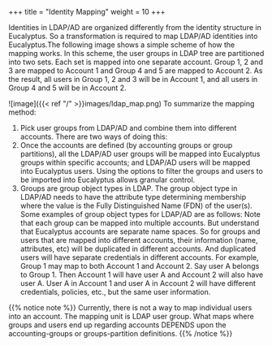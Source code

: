 +++
title = "Identity Mapping"
weight = 10
+++

Identities in LDAP/AD are organized differently from the identity structure in Eucalyptus. So a transformation is required to map LDAP/AD identities into Eucalyptus.The following image shows a simple scheme of how the mapping works. In this scheme, the user groups in LDAP tree are partitioned into two sets. Each set is mapped into one separate account. Group 1, 2 and 3 are mapped to Account 1 and Group 4 and 5 are mapped to Account 2. As the result, all users in Group 1, 2 and 3 will be in Account 1, and all users in Group 4 and 5 will be in Account 2. 


![image]({{< ref "/" >}}images/ldap_map.png)
To summarize the mapping method: 



1. Pick user groups from LDAP/AD and combine them into different accounts. There are two ways of doing this: 
1. Once the accounts are defined (by accounting groups or group partitions), all the LDAP/AD user groups will be mapped into Eucalyptus groups within specific accounts; and LDAP/AD users will be mapped into Eucalyptus users. Using the options to filter the groups and users to be imported into Eucalyptus allows granular control. 
1. Groups are group object types in LDAP. The group object type in LDAP/AD needs to have the attribute type determining membership where the value is the Fully Distinguished Name (FDN) of the user(s). Some examples of group object types for LDAP/AD are as follows: 
Note that each group can be mapped into multiple accounts. But understand that Eucalyptus accounts are separate name spaces. So for groups and users that are mapped into different accounts, their information (name, attributes, etc) will be duplicated in different accounts. And duplicated users will have separate credentials in different accounts. For example, Group 1 may map to both Account 1 and Account 2. Say user A belongs to Group 1. Then Account 1 will have user A and Account 2 will also have user A. User A in Account 1 and user A in Account 2 will have different credentials, policies, etc., but the same user information. 


{{% notice note %}}
Currently, there is not a way to map individual users into an account. The mapping unit is LDAP user group. What maps where groups and users end up regarding accounts DEPENDS upon the accounting-groups or groups-partition definitions. 
{{% /notice %}}
